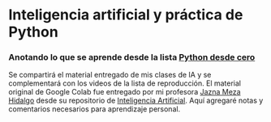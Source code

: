 # Inteligencia artificial y práctica de Python

### Anotando lo que se aprende desde la lista [Python desde cero](https://www.youtube.com/playlist?list=PLyvsggKtwbLW1j0d5yaCkRF9Axpdlhsxz)


Se compartirá el material entregado de mis clases de IA y se complementará con los videos de la lista de reproducción.
El material original de Google Colab fue entregado por mi profesora [Jazna Meza Hidalgo](https://github.com/JaznaLaProfe) desde su repositorio de [Inteligencia Artificial](https://github.com/JaznaLaProfe/InteligenciaArtificial). Aquí agregaré notas y comentarios necesarios para aprendizaje personal.

